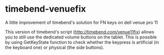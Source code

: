 # timebend-venuefix
A little improvement of timebend's solution for FN keys on dell venue pro 11


This version of timebend's script (http://timebend.com/venue11fix) allows you to still use the dedicated volume buttons on the tablet.
This is possible by using GetKeyState function to check whether the keypress is artificial (in the keyboard one) or physical (the side buttons).
